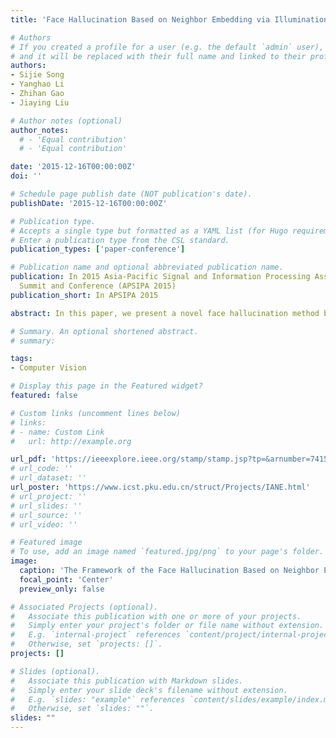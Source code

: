 ```yaml
---
title: 'Face Hallucination Based on Neighbor Embedding via Illumination Adaptation'

# Authors
# If you created a profile for a user (e.g. the default `admin` user), write the username (folder name) here
# and it will be replaced with their full name and linked to their profile.
authors:
- Sijie Song
- Yanghao Li
- Zhihan Gao
- Jiaying Liu

# Author notes (optional)
author_notes:
  # - 'Equal contribution'
  # - 'Equal contribution'

date: '2015-12-16T00:00:00Z'
doi: ''

# Schedule page publish date (NOT publication's date).
publishDate: '2015-12-16T00:00:00Z'

# Publication type.
# Accepts a single type but formatted as a YAML list (for Hugo requirements).
# Enter a publication type from the CSL standard.
publication_types: ['paper-conference']

# Publication name and optional abbreviated publication name.
publication: In 2015 Asia-Pacific Signal and Information Processing Association Annual
  Summit and Conference (APSIPA 2015)
publication_short: In APSIPA 2015

abstract: In this paper, we present a novel face hallucination method by neighbor embedding considering illumination adaptation (NEIA) to super-resolve faces when the lighting conditions of the training faces mismatch those of the testing face. For illumination adjustment, face alignment is employed through dense correspondence. Next, every training face is composed into two layers to extract both details and highlight components. By operating the two layers of each face respectively, an extended training set is acquired by combining the original and adapted faces compensated in illumination. Finally, we reconstruct the input faces through neighbor embedding. To improve the estimation of neighbor embedding coefficients, nonlocal similarity is taken into consideration. Experimental results show that the proposed method outperforms other state-of-the-art methods both in subjective and objective qualities.

# Summary. An optional shortened abstract.
# summary: 

tags: 
- Computer Vision

# Display this page in the Featured widget?
featured: false

# Custom links (uncomment lines below)
# links:
# - name: Custom Link
#   url: http://example.org

url_pdf: 'https://ieeexplore.ieee.org/stamp/stamp.jsp?tp=&arnumber=7415357'
# url_code: ''
# url_dataset: ''
url_poster: 'https://www.icst.pku.edu.cn/struct/Projects/IANE.html'
# url_project: ''
# url_slides: ''
# url_source: ''
# url_video: ''

# Featured image
# To use, add an image named `featured.jpg/png` to your page's folder.
image:
  caption: 'The Framework of the Face Hallucination Based on Neighbor Embedding via Illumination Adaptation.'
  focal_point: 'Center'
  preview_only: false

# Associated Projects (optional).
#   Associate this publication with one or more of your projects.
#   Simply enter your project's folder or file name without extension.
#   E.g. `internal-project` references `content/project/internal-project/index.md`.
#   Otherwise, set `projects: []`.
projects: []

# Slides (optional).
#   Associate this publication with Markdown slides.
#   Simply enter your slide deck's filename without extension.
#   E.g. `slides: "example"` references `content/slides/example/index.md`.
#   Otherwise, set `slides: ""`.
slides: ""
---
```


